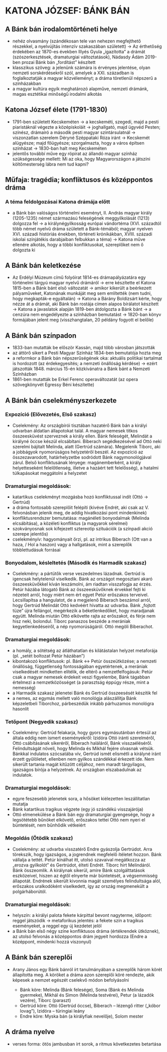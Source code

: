 # KATONA JÓZSEF: BÁNK BÁN

## A Bánk bán irodalomtörténeti helye

*   nehéz olvasmány (szándékosan tele van nehezen megfejthető részekkel, a nyelvújítás intenzív szakaszában született) → Az érthetőség érdekében az 1870-es években Illyés Gyula „igazította” a drámát (szószerkesztések, dramaturgiai változtatások), Nádasdy Ádám 2019-ben prozai Bánk bán „fordítást” készített
*   klasszikus szöveg: a jelenünk számára is érvényes jelentése, olyan nemzeti sorskérdésekről szól, amelyek a XXI. században is foglalkoztatják a magyar közvéleményt; a dráma töretlenül népszerű a színházakban
*   a magyar kultúra egyik meghatározó alapműve, nemzeti drámánk, magas esztétikai minőségű irodalmi alkotás

## Katona József élete (1791-1830)

*   1791-ben született Kecskeméten → a kecskeméti, szegedi, majd a pesti piaristáknál végezte a középiskoláit → joghallgató, majd ügyvéd Pesten; színész, drámaíró a második pesti magyar színtársulatnál → viszonzatlan szerelem Déryné Széppataki Róza iránt → Kecskemét alügyésze; majd főügyésze; szorgalmazta, hogy a város építsen színházat → 1830-ban halt meg Kecskeméten
*   jelentős továbbí műve egy röpirat az állandó magyar színház szükségessége mellett: Mi az oka, hogy Magyarországon a játszíni költőmesterség lábra nem tud kapni?

## Műfaja: tragédia; konfliktusos és középpontos dráma

### A téma feldolgozásai Katona drámája előtt

*   a Bánk bán valóságos történelmi eseményt, II. András magyar király (1205-1235) német származású feleségének meggyilkolását (1213) dolgozza fel → a királynégyilkosság európai vándortéma (XVI. századtól több német nyelvű dráma született a Bánk-témából; magyar nyelven XVI. századi históriás énekben, történeti krónikákban, XVIII. századi iskolai színjátékis darabjaiban felbukkan a téma) → Katona műve ellenére alkotás, hogy a többi konfliktusokat, szereplőket nem ő dolgozta ki

## A Bánk bán keletkezése

*   Az Erdélyi Múzeum című folyóirat 1814-es drámapályázatára egy történelmi tárgyú magyar nyelvű drámáról → erre készítette el Katona 1815-ben a Bánk bánt első változatát → amikor kikerült a beérkezett pályaműveket, Katonának munkáját meg sem említették (nem tudni, hogy megkapták-e egyáltalán) → Katona a Bárány Boldizsárt kérte, hogy nézze át a drámát, aki Bánk bán rostája címen alapos bírálatot készített → Katona a javaslatok alapján 1819-ben átdolgozta a Bánk bánt → a cenzúra nem engedélyezte a színházban bemutatást → 1820-ban könyv formájában jelent meg (visszhangtalan, 20 példány fogyott el belőle)

## A Bánk bán színpadon

*   1833-ban mutatták be először Kassán, majd több városban játszották
*   az áttörő sikert a Pesti Magyar Színház 1834-ben bemutatója hozta meg
*   a reformkor a Bánk bán népszerűségének oka: aktuális politikai tartalmat is hordozott (az érdekegyesítés; a nemzeti önállóság kérdése) → ezért játszották 1848. március 15-én közkívánatra a Bánk bánt a Nemzeti Színházban
*   1861-ben mutatták be Erkel Ferenc operaváltozatát (az opera szövegkönyvét Egressy Béni készítette)

## A Bánk bán cselekményszerkezete

### Expozíció (Elővezetés, Első szakasz)

*   Cselekmény: Az országbírói tisztában hazatérő Bánk bán a királyi udvarban áldatlan állapotokat talál. A magyar nemesek titkos összeesküvést szerveznek a király ellen. Bánk feleségét, Melindát a királyné öccse készül elcsábítani. Biberach segédkezésével ad Ottó neki szerelmi bájitalt Melinda, alatt (Gertrúd számára). Megjelenik Tiborc, aki a jobbágyok nyomorúságos helyzetéről beszél. Az expozíció az összezavarodott, határhelyzetbe sodródott Bánk nagymonológjával zárul. Belső konfliktusának lényege: magánemberként, a király helyetteseként felelőtlenség, illetve a hazáért tett felelősség), a hatalmi túlkapásokat meggátolni a helyzetet

### Dramaturgiai megoldások:

*   katartikus cselekményt mozgásba hozó konfliktussal indít (Ottó → Gertrúd)
*   a dráma fontosabb szereplőit felépíti (kivéve Endrét, aki csak az V. felvonásban jelenik meg, de addig hivatkozási pont mindenkinek)
*   konfliktusrendszer bemutatása: magánéleti bonyodalmak (Melinda elcsábítása), a közéleti konfliktus (a magyarok sérelmei)
*   szokványosnak sok kifejezett sztereotip szituációk (a színpadi akció szerepe jelentős)
*   cselekményív: hagyományait őrzi, pl. az intrikus Biberach (Ott van a haza, / Hol a haszon) vagy a hallgatások, mint a szereplők többlettudásuk forrásai

### Bonyodalom, késleltetés (Második és Harmadik szakasz)

*   Cselekmény: a pártütők verse veszedelmes lázadnak. Gertrúd is igencsak helytelenül viselkedik. Bánk az országot megosztani akaró összeesküvőkkel kíván leszámolni, ám riadtan visszafogja az érzés. Petúr házába látogató Bánk az összeesküvőknek érvekkel fejti ki nézeteit arról, hogy miért nem ért egyet Petúr erőszakos terveivel. Lecsillapítsa a hangulatot, de a megjelenő Biberach beszámol arról, hogy Gertrúd Melindát Ottó kedvéért hívatta az udvarba. Bánk „fojtott tüze” újra fellángol, megérkezik a béketlenkedőket, hogy maradjanak együtt. Melinda miután Ottó elkövette rajta az erőszakot, és férje nem hisz neki, bolondul. Tiborc panaszos beszéde a merániak kegyetlenkedéseiről, a nép nyomorúságáról. Ottó megöli Biberachot.

### Dramaturgiai megoldások:

*   a homály, a sötétség az átláthatatlan és kilátástalan helyzet metaforája (pl. „setét boltozat Petúr házában”)
*   kibontakozó konfliktusok: pl. Bánk ↔ Petúr összeütközése; a nemzeti önállóság, függetlenség fontosságában egyetértenek, a merániak viselkedését mindketten elítélik, de eltérő a nemzetfelfogásuk: Petúr csak a magyar nemesek érdekeit veszi figyelembe, Bánk tágabban értelmezi a nemzetközösséget (a parasztság éppúgy része, mint a nemesség)
*   a Harmadik szakasz jelenetei Bánk és Gertrúd összeesését készítik fel
*   a nemes, az egymás mellett való monológja alászállítja Bánk képzeletbeli Tiborchoz, párbeszédük inkább párhuzamos monológra hasonlít

### Tetőpont (Negyedik szakasz)

*   Cselekmény: Gertrúd felakarja, hogy gyors egymásutánban értesül az általa eddig nem ismert eseményekről: Izidóra Ottó iránti szerelméről, Ottó csábításának sikeréről, Biberach haláláról, Bánk visszaéléséről. Felindultságát növeli, hogy Melinda és Mikhál fejére olvasnak vétsük. Bánkkal indulatos szócsatába vív, Gertrúd ismét elismétli a királyné iránt érzett gyűlöletet, ellenben nem gyilkos szándékkal érkezett ide. Nem sikerült tartania magát kitűzött céljához, nem maradt tárgyilagos, igazságos bírója a helyzetnek. Az országban elszabadulnak az indulatok.

### Dramaturgiai megoldások:

*   egyre feszesebb jelenetek sora, a hősöket kiélezetten leszállítatlan mutatja
*   Bánk katartikus tragikus végzete (egy jó szándékú visszajárója)
*   Ottó elmenekülése a Bánk bán egy dramaturgiai gyengesége, hogy a legsötétebb bűnöket elkövető, erőszakos tettei Ottó nem nyeri el büntetését, nem bűnhődik vétkeiért

### Megoldás (Ötödik szakasz)

*   Cselekmény: az udvarba visszatérő Endre gyászolja Gertrúdot. Arra törekszik, hogy igazságos, a jogrendnek megfelelő ítéletet hozzon. Bánk vállalja a tettét. Petúr kínálhat itt, utolsó szavaival megátkozza az „erozva gyilkolót” és Gertrúdot, élteti Endrét. Tiborc hirt Melindáról. Bánk összeomlik. A királynak sikerül, amire Bánk szolgálttatások eszközeivel, hiszen az égtől elnyerte már büntetését, a végsemmisség állapotát. Endrének sikerült kivonnia magát személyes felindultsága alól, erőszakos uralkodóként viselkedett, így az ország megmenekült a polgárháborútól.

### Dramaturgiai megoldások:

*   helyszín: a királyi palota fekete kárpittal bevont nagyterme, időpont: reggel játszódik → metaforikus jelentés: a fekete szín a tragikus eseményeket, a reggel egy új kezdetet jelöl
*   a Bánk bán első négy színe konfliktusos dráma (értékrendek ütköznek), az utolsó felvonás a középpontos drám jegyeit hordozza (Endre a középpont, mindenki hozzá viszonyul)

## A Bánk bán szereplői

*   Arany János egy Bánk bánról írt tanulmányában a szereplők három körét állapította meg. A köröket a dráma azon szereplői köré rendezte, akik képesek a nemzet egészét cselekvő módon befolyásolni

    *   Bánk köre: Melinda (Bánk felesége), Soma (Bánk és Melinda gyermeke), Mikhál és Simon (Melinda testvérei), Petur (a lázadók vezére), Tiborc (paraszt)
    *   Gertrúd köre: Ottó (Gertrúd öccse), Biberach – lézengő ritter („kóbor lovag”), Izidóra – türingiai leány
    *   Endre köre: Myska bán (a királyfiak nevelője), Solom mester

## A dráma nyelve

*   verses forma: ötös jambusban írt sorok, a ritmus következetes betartása
